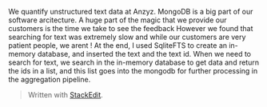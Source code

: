 We quantify unstructured text data at Anzyz. 
MongoDB is a big part of our software arcitecture. A huge part of the magic that we provide our customers is the time we take to see the feedback
However we found that searching for text was extremely slow and while our customers are very patient people, we arent ! At the end, I used SqliteFTS to create an in-memory database, and inserted the text and the text id. When we need to search for text, we search in the in-memory database to get data and return the ids in a list, and this list goes into the mongodb for further processing in the aggregation pipeline.

> Written with [StackEdit](https://stackedit.io/).
<!--stackedit_data:
eyJoaXN0b3J5IjpbLTUwODkzMjU4NywtNTIyNTA4OTkwLDE3Mz
EyODgzMTcsMzI2NTg4MzgsLTE5NDEyMDUyMDksLTM3MjEyNDE1
MSwyMjU3OTA5MjYsNzMwOTk4MTE2XX0=
-->
